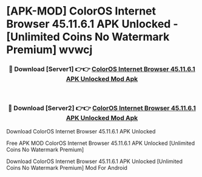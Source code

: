 # [APK-MOD] ColorOS Internet Browser 45.11.6.1 APK Unlocked - [Unlimited Coins No Watermark Premium] wvwcj



<div align="center">
<h3>🔴 Download [Server1] 👉👉 <a href="https://momento.my/?title=ColorOS_Internet_Browser_45.11.6.1_APK_Unlocked">ColorOS Internet Browser 45.11.6.1 APK Unlocked Mod Apk</a></h3><br>

<h3>🔴 Download [Server2] 👉👉 <a href="https://momento.my/?title=ColorOS_Internet_Browser_45.11.6.1_APK_Unlocked">ColorOS Internet Browser 45.11.6.1 APK Unlocked Mod Apk</a></h3>
</div>



Download ColorOS Internet Browser 45.11.6.1 APK Unlocked 

Free APK MOD ColorOS Internet Browser 45.11.6.1 APK Unlocked [Unlimited Coins No Watermark Premium]

Download ColorOS Internet Browser 45.11.6.1 APK Unlocked [Unlimited Coins No Watermark Premium] Mod For Android
